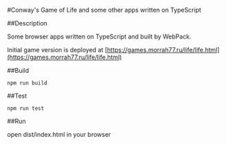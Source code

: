 #Conway's Game of Life and some other apps written on TypeScript

##Description

Some browser apps written on TypeScript and built by WebPack.

Initial game version is deployed at [https://games.morrah77.ru/life/life.html](https://games.morrah77.ru/life/life.html)

##Build

```
npm run build
```

##Test

```
npm run test
```

##Run

open dist/index.html in your browser
